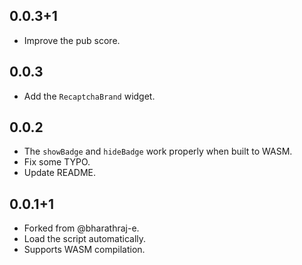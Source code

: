 ## 0.0.3+1

* Improve the pub score.

## 0.0.3

* Add the `RecaptchaBrand` widget.

## 0.0.2

* The `showBadge` and `hideBadge` work properly when built to WASM.
* Fix some TYPO.
* Update README.

## 0.0.1+1

* Forked from @bharathraj-e.
* Load the script automatically.
* Supports WASM compilation.
